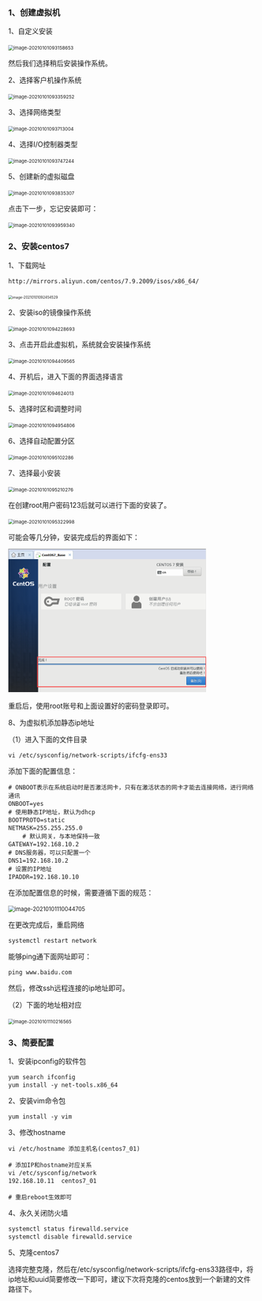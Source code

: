 ### 1、创建虚拟机

1、自定义安装

<img src="https://gitee.com/whlgdxlkl/my-picture-bed/raw/master/uploadPicture/image-20210101093158653.png" alt="image-20210101093158653" style="zoom: 67%;" />

然后我们选择稍后安装操作系统。

2、选择客户机操作系统

<img src="https://gitee.com/whlgdxlkl/my-picture-bed/raw/master/uploadPicture/image-20210101093359252.png" alt="image-20210101093359252" style="zoom:67%;" />

3、选择网络类型

<img src="https://gitee.com/whlgdxlkl/my-picture-bed/raw/master/uploadPicture/image-20210101093713004.png" alt="image-20210101093713004" style="zoom:67%;" />

4、选择I/O控制器类型

<img src="https://gitee.com/whlgdxlkl/my-picture-bed/raw/master/uploadPicture/image-20210101093747244.png" alt="image-20210101093747244" style="zoom:67%;" />

5、创建新的虚拟磁盘

<img src="https://gitee.com/whlgdxlkl/my-picture-bed/raw/master/uploadPicture/image-20210101093835307.png" alt="image-20210101093835307" style="zoom:67%;" />

点击下一步，忘记安装即可：

<img src="https://gitee.com/whlgdxlkl/my-picture-bed/raw/master/uploadPicture/image-20210101093959340.png" alt="image-20210101093959340" style="zoom:67%;" />

### 2、安装centos7

1、下载网址

```http
http://mirrors.aliyun.com/centos/7.9.2009/isos/x86_64/
```

<img src="https://gitee.com/whlgdxlkl/my-picture-bed/raw/master/uploadPicture/image-20210101092454529.png" alt="image-20210101092454529" style="zoom:50%;" />

2、安装iso的镜像操作系统

<img src="https://gitee.com/whlgdxlkl/my-picture-bed/raw/master/uploadPicture/image-20210101094228693.png" alt="image-20210101094228693" style="zoom:67%;" />

3、点击开启此虚拟机，系统就会安装操作系统

<img src="https://gitee.com/whlgdxlkl/my-picture-bed/raw/master/uploadPicture/image-20210101094409565.png" alt="image-20210101094409565" style="zoom:67%;" />

4、开机后，进入下面的界面选择语言

<img src="https://gitee.com/whlgdxlkl/my-picture-bed/raw/master/uploadPicture/image-20210101094624013.png" alt="image-20210101094624013" style="zoom:67%;" />

5、选择时区和调整时间

<img src="https://gitee.com/whlgdxlkl/my-picture-bed/raw/master/uploadPicture/image-20210101094954806.png" alt="image-20210101094954806" style="zoom:67%;" />

6、选择自动配置分区

<img src="https://gitee.com/whlgdxlkl/my-picture-bed/raw/master/uploadPicture/image-20210101095102286.png" alt="image-20210101095102286" style="zoom:67%;" />

7、选择最小安装

<img src="https://gitee.com/whlgdxlkl/my-picture-bed/raw/master/uploadPicture/image-20210101095210276.png" alt="image-20210101095210276" style="zoom:67%;" />

在创建root用户密码123后就可以进行下面的安装了。

<img src="https://gitee.com/whlgdxlkl/my-picture-bed/raw/master/uploadPicture/image-20210101095322998.png" alt="image-20210101095322998" style="zoom:67%;" />

可能会等几分钟，安装完成后的界面如下：

<img src="centos7安装.assets/image-20210101095548036.png" alt="image-20210101095548036" style="zoom:50%;" />

重启后，使用root账号和上面设置好的密码登录即可。

8、为虚拟机添加静态ip地址

（1）进入下面的文件目录

```shell
vi /etc/sysconfig/network-scripts/ifcfg-ens33
```

添加下面的配置信息：

```shell
# ONBOOT表示在系统启动时是否激活网卡，只有在激活状态的网卡才能去连接网络，进行网络通讯
ONBOOT=yes
# 使用静态IP地址，默认为dhcp
BOOTPROTO=static
NETMASK=255.255.255.0
	# 默认网关，与本地保持一致
GATEWAY=192.168.10.2
# DNS服务器，可以只配置一个
DNS1=192.168.10.2
# 设置的IP地址
IPADDR=192.168.10.10
```

在添加配置信息的时候，需要遵循下面的规范：

<img src="https://gitee.com/whlgdxlkl/my-picture-bed/raw/master/uploadPicture/image-20210101110044705.png" alt="image-20210101110044705" style="zoom:80%;" />

在更改完成后，重启网络

```shell
systemctl restart network
```

能够ping通下面网址即可：

```
ping www.baidu.com
```

然后，修改ssh远程连接的ip地址即可。

（2）下面的地址相对应

<img src="https://gitee.com/whlgdxlkl/my-picture-bed/raw/master/uploadPicture/image-20210101110216565.png" alt="image-20210101110216565" style="zoom:67%;" />

### 3、简要配置

1、安装ipconfig的软件包

```shell
yum search ifconfig
yum install -y net-tools.x86_64
```

2、安装vim命令包

```shell
yum install -y vim
```

3、修改hostname

```shell
vi /etc/hostname 添加主机名(centos7_01)

# 添加IP和hostname对应关系
vi /etc/sysconfig/network 
192.168.10.11  centos7_01

# 重启reboot生效即可
```

4、永久关闭防火墙

```shell
systemctl status firewalld.service
systemctl disable firewalld.service
```

5、克隆centos7

选择完整克隆，然后在/etc/sysconfig/network-scripts/ifcfg-ens33路径中，将ip地址和uuid简要修改一下即可，建议下次将克隆的centos放到一个新建的文件路径下。















